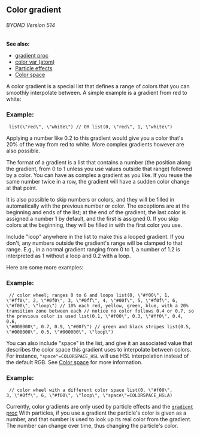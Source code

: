 ## Color gradient 
###### BYOND Version 514
**See also:**
*   [gradient proc](/ref/proc/gradient.md) 
*   [color var (atom)](/ref/atom/var/color.md) 
*   [Particle effects](/ref/%7Bnotes%7D/particles.md) 
*   [Color space](/ref/%7B%7Bappendix%7D%7D/color-space.md) 


A color gradient is a special list that defines a range of
colors that you can smoothly interpolate between. A simple example is a
gradient from red to white:
### Example:

```
 list(\"red\", \"white\") // OR list(0, \"red\", 1, \"white\")

```
 

Applying a number like 0.2 to this gradient would
give you a color that\'s 20% of the way from red to white. More complex
gradients however are also possible. 

The format of a gradient
is a list that contains a number (the position along the gradient, from
0 to 1 unless you use values outside that range) followed by a color.
You can have as complex a gradient as you like. If you reuse the same
number twice in a row, the gradient will have a sudden color change at
that point. 

It is also possible to skip numbers or colors, and
they will be filled in automatically with the previous number or color.
The exceptions are at the beginning and ends of the list; at the end of
the gradient, the last color is assigned a number 1 by default, and the
first is assigned 0. If you skip colors at the beginning, they will be
filled in with the first color you use. 

Include \"loop\"
anywhere in the list to make this a looped gradient. If you don\'t, any
numbers outside the gradient\'s range will be clamped to that range.
E.g., in a normal gradient ranging from 0 to 1, a number of 1.2 is
interpreted as 1 without a loop and 0.2 with a loop. 

Here are
some more examples:
### Example:

```
 // color wheel; ranges 0 to 6 and loops list(0, \"#f00\", 1,
\"#ff0\", 2, \"#0f0\", 3, \"#0ff\", 4, \"#00f\", 5, \"#f0f\", 6,
\"#f00\", \"loop\") // 10% each red, yellow, green, blue, with a 20%
transition zone between each // notice no color follows 0.4 or 0.7, so
the previous color is used list(0.1, \"#f00\", 0.3, \"#ff0\", 0.4, 0.6,
\"#008000\", 0.7, 0.9, \"#00f\") // green and black stripes list(0.5,
\"#008000\", 0.5, \"#000000\", \"loop\") 
```
 

You can
also include \"space\" in the list, and give it an associated value that
describes the color space this gradient uses to interpolate between
colors. For instance, `"space"=COLORSPACE_HSL` will use HSL
interpolation instead of the default RGB. See [Color
space](/ref/%7B%7Bappendix%7D%7D/color-space.md)  for more information.
### Example:

```
 // color wheel with a different color space list(0, \"#f00\",
3, \"#0ff\", 6, \"#f00\", \"loop\", \"space\"=COLORSPACE_HSLA)

```
 

Currently, color gradients are only used by particle
effects and the [`gradient` proc](/ref/proc/gradient.md)  With particles, if
you use a gradient the particle\'s color is given as a number, and that
number is used to look up its real color from the gradient. The number
can change over time, thus changing the particle\'s color.
